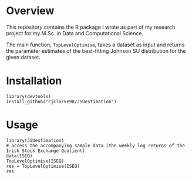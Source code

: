 # Overview
This repository contains the R package I wrote as part of my research project for my M.Sc. in Data and Computational Science.

The main function, `TopLevelOptimise`, takes a dataset as input and returns the parameter estimates of the best-fitting Johnson SU distribution for the given dataset.

# Installation
```
library(devtools)
install_github("cjclarke98/JSUestimation")
```

# Usage
```
library(JSUestimation)
# access the accompanying sample data (the weekly log returns of the Irish Stock Exchange Quotient)
data(ISEQ)
TopLevelOptimise(ISEQ)
res = TopLevelOptimise(ISEQ)
res
```
